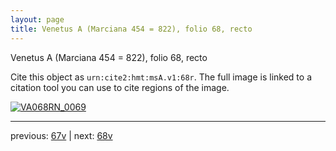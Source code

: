 ```yaml
---
layout: page
title: Venetus A (Marciana 454 = 822), folio 68, recto
---
```


Venetus A (Marciana 454 = 822), folio 68, recto

Cite this object as `urn:cite2:hmt:msA.v1:68r`.  The full image is linked to a citation tool you can use to cite regions of the image.

[![VA068RN_0069](http://www.homermultitext.org/iipsrv?IIIF=/project/homer/pyramidal/deepzoom/hmt/vaimg/2017a/VA068RN_0069.tif/full/800,/0/default.jpg)](http://www.homermultitext.org/ict2/?urn=urn:cite2:hmt:vaimg.2017a:VA068RN_0069) 

---

previous:  [67v](../67v/) | next: [68v](../68v/)